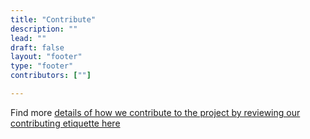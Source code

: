 ```yaml
---
title: "Contribute"
description: ""
lead: ""
draft: false
layout: "footer"
type: "footer"
contributors: [""]

---
```



Find more [details of how we contribute to the project by reviewing our contributing etiquette here](/CONTRIBUTING.md)
